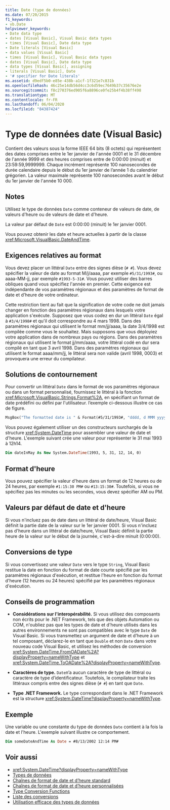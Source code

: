 ```yaml
---
title: Date (type de données)
ms.date: 07/20/2015
f1_keywords:
- vb.Date
helpviewer_keywords:
- Date data type
- dates [Visual Basic], Visual Basic data types
- times [Visual Basic], Date data type
- Date literals [Visual Basic]
- data values [Visual Basic]
- times [Visual Basic], Visual Basic data types
- dates [Visual Basic], Date data type
- data types [Visual Basic], assigning
- literals [Visual Basic], Date
- '# specifier for Date literals'
ms.assetid: d9edf5b0-e85e-438b-a1cf-1f321e7c831b
ms.openlocfilehash: 46c25e14db56d4cc3c6d59ec7649b37c35676e2e
ms.sourcegitcommit: f8c270376ed905f6a8896ce0fe25b4f4b38ff498
ms.translationtype: MT
ms.contentlocale: fr-FR
ms.lasthandoff: 06/04/2020
ms.locfileid: "84387424"
---
```

# <a name="date-data-type-visual-basic"></a>Type de données date (Visual Basic)

Contient des valeurs sous la forme IEEE 64 bits (8 octets) qui représentent des dates comprises entre le 1er janvier de l'année 0001 et le 31 décembre de l'année 9999 et des heures comprises entre de 0:00:00 (minuit) et 23:59:59,9999999. Chaque incrément représente 100 nanosecondes de durée calendaire depuis le début du 1er janvier de l’année 1 du calendrier grégorien. La valeur maximale représente 100 nanosecondes avant le début du 1er janvier de l'année 10 000.

## <a name="remarks"></a>Notes

Utilisez le type de données `Date` comme conteneur de valeurs de date, de valeurs d'heure ou de valeurs de date et d'heure.

La valeur par défaut de `Date` est 0:00:00 (minuit) le 1er janvier 0001.

Vous pouvez obtenir les date et heure actuelles à partir de la classe <xref:Microsoft.VisualBasic.DateAndTime>.

## <a name="format-requirements"></a>Exigences relatives au format

Vous devez placer un littéral `Date` entre des signes dièse (`# #`). Vous devez spécifier la valeur de date au format M/j/aaaa, par exemple `#5/31/1993#`, ou aaaa-MM-jj, par exemple `#1993-5-31#`. Vous pouvez utiliser des barres obliques quand vous spécifiez l'année en premier.  Cette exigence est indépendante de vos paramètres régionaux et des paramètres de format de date et d’heure de votre ordinateur.

Cette restriction tient au fait que la signification de votre code ne doit jamais changer en fonction des paramètres régionaux dans lesquels votre application s'exécute. Supposez que vous codez en dur un littéral `Date` égal à `#3/4/1998#` et qu'il doit correspondre au 4 mars 1998. Dans des paramètres régionaux qui utilisent le format mm/jj/aaaa, la date 3/4/1998 est compilée comme vous le souhaitez. Mais supposons que vous déployiez votre application dans de nombreux pays ou régions. Dans des paramètres régionaux qui utilisent le format jj/mm/aaaa, votre littéral codé en dur sera compilé en tant que 3 avril 1998. Dans des paramètres régionaux qui utilisent le format aaaa/mm/jj, le littéral sera non valide (avril 1998, 0003) et provoquera une erreur du compilateur.

## <a name="workarounds"></a>Solutions de contournement

Pour convertir un littéral `Date` dans le format de vos paramètres régionaux ou dans un format personnalisé, fournissez le littéral à la fonction <xref:Microsoft.VisualBasic.Strings.Format%2A>, en spécifiant un format de date prédéfini ou défini par l'utilisateur. l’exemple ci-dessous illustre ce cas de figure.

```vb
MsgBox("The formatted date is " & Format(#5/31/1993#, "dddd, d MMM yyyy"))
```

Vous pouvez également utiliser un des constructeurs surchargés de la structure <xref:System.DateTime> pour assembler une valeur de date et d'heure. L'exemple suivant crée une valeur pour représenter le 31 mai 1993 à 12h14.

```vb
Dim dateInMay As New System.DateTime(1993, 5, 31, 12, 14, 0)
```

## <a name="hour-format"></a>Format d'heure

Vous pouvez spécifier la valeur d'heure dans un format de 12 heures ou de 24 heures, par exemple `#1:15:30 PM#` ou `#13:15:30#`. Toutefois, si vous ne spécifiez pas les minutes ou les secondes, vous devez spécifier AM ou PM.

## <a name="date-and-time-defaults"></a>Valeurs par défaut de date et d'heure

Si vous n'incluez pas de date dans un littéral de date/heure, Visual Basic définit la partie date de la valeur sur le 1er janvier 0001. Si vous n'incluez pas d'heure dans un littéral de date/heure, Visual Basic définit la partie heure de la valeur sur le début de la journée, c'est-à-dire minuit (0:00:00).

## <a name="type-conversions"></a>Conversions de type

Si vous convertissez une valeur `Date` vers le type `String`, Visual Basic restitue la date en fonction du format de date courte spécifié par les paramètres régionaux d'exécution, et restitue l'heure en fonction du format d'heure (12 heures ou 24 heures) spécifié par les paramètres régionaux d'exécution.

## <a name="programming-tips"></a>Conseils de programmation

- **Considérations sur l'interopérabilité.** Si vous utilisez des composants non écrits pour le .NET Framework, tels que des objets Automation ou COM, n'oubliez pas que les types de date et d'heure utilisés dans les autres environnements ne sont pas compatibles avec le type `Date` de Visual Basic. Si vous transmettez un argument de date et d’heure à un tel composant, déclarez-le en tant que `Double` et non `Date` dans votre nouveau code Visual Basic, et utilisez les méthodes de conversion <xref:System.DateTime.FromOADate%2A?displayProperty=nameWithType> et <xref:System.DateTime.ToOADate%2A?displayProperty=nameWithType>.

- **Caractères de type.** `Date`n’a aucun caractère de type de littéral ou caractère de type d’identificateur. Toutefois, le compilateur traite les littéraux compris entre des signes dièse (`# #`) en tant que `Date`.

- **Type .NET Framework.** Le type correspondant dans le .NET Framework est la structure <xref:System.DateTime?displayProperty=nameWithType>.

## <a name="example"></a>Exemple

Une variable ou une constante du type de données `Date` contient à la fois la date et l'heure. L'exemple suivant illustre ce comportement.

```vb
Dim someDateAndTime As Date = #8/13/2002 12:14 PM#
```

## <a name="see-also"></a>Voir aussi

- <xref:System.DateTime?displayProperty=nameWithType>
- [Types de données](index.md)
- [Chaînes de format de date et d’heure standard](../../../standard/base-types/standard-date-and-time-format-strings.md)
- [Chaînes de format de date et d’heure personnalisées](../../../standard/base-types/custom-date-and-time-format-strings.md)
- [Type Conversion Functions](../functions/type-conversion-functions.md)
- [Liste des conversions](../keywords/conversion-summary.md)
- [Utilisation efficace des types de données](../../programming-guide/language-features/data-types/efficient-use-of-data-types.md)
